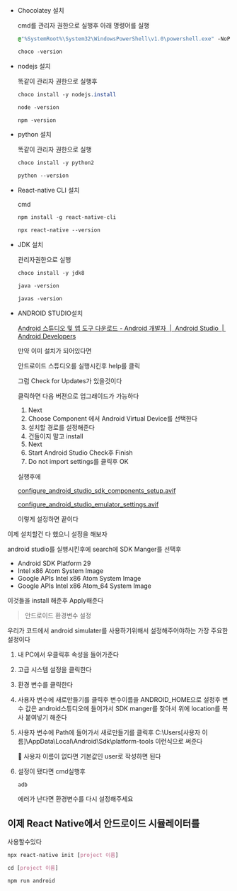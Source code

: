 - Chocolatey 설치
    
    cmd를 관리자 권한으로 실행후 아래 명령어를 실행
    
    ```css
    @"%SystemRoot%\System32\WindowsPowerShell\v1.0\powershell.exe" -NoProfile -InputFormat None -ExecutionPolicy Bypass -Command "iex ((New-Object System.Net.WebClient).DownloadString('https://chocolatey.org/install.ps1'))" && SET "PATH=%PATH%;%ALLUSERSPROFILE%\chocolatey\bin"
    ```
    
    ```css
    choco -version
    ```
    
- nodejs 설치
    
    똑같이 관리자 권한으로 실행후
    
    ```css
    choco install -y nodejs.install
    
    node -version
    
    npm -version
    ```
    
- python 설치
    
    똑같이 관리자 권한으로 실행
    
    ```css
    choco install -y python2
    
    python --version
    ```
    
- React-native CLI 설치
    
    cmd
    
    ```css
    npm install -g react-native-cli
    
    npx react-native --version
    ```
    
- JDK 설치
    
    관리자권한으로 실행
    
    ```css
    choco install -y jdk8
    
    java -version
    
    javas -version
    ```
    
- ANDROID STUDIO설치
    
    [Android 스튜디오 및 앱 도구 다운로드 - Android 개발자  |  Android Studio  |  Android Developers](https://developer.android.com/studio?hl=ko)
    
    만약 이미 설치가 되어있다면
    
    안드로이드 스튜디오를 실행시킨후 help를 클릭
    
    그럼 Check for Updates가 있을것이다
    
    클릭하면 다음 버젼으로 업그래이드가 가능하다
    
    1. Next
    2. Choose Component 에서 Android Virtual Device를 선택한다
    3. 설치할 경로를 설정해준다
    4. 건들이지 말고 install
    5. Next
    6. Start Android Studio Check후 Finish
    7. Do not import settings를 클릭후 OK
    
    실행후에 
    
    [configure_android_studio_sdk_components_setup.avif](https://prod-files-secure.s3.us-west-2.amazonaws.com/76b2ab41-d987-4a6a-aa2e-4443fe3e03a7/48082d66-5697-4e40-a7d3-38c99fc09b91/configure_android_studio_sdk_components_setup.avif)
    
    [configure_android_studio_emulator_settings.avif](https://prod-files-secure.s3.us-west-2.amazonaws.com/76b2ab41-d987-4a6a-aa2e-4443fe3e03a7/9af0e85b-7655-4743-95f4-c5ed5486d9af/configure_android_studio_emulator_settings.avif)
    
    이렇게 설정하면 끝이다
    

이제 설치할건 다 했으니 설정을 해보자

android studio를 실행시킨후에 search에 SDK Manger를 선택후 

- Android SDK Platform 29
- Intel x86 Atom System Image
- Google APIs Intel x86 Atom System Image
- Google APIs Intel x86 Atom_64 System Image

이것들을 install 해준후 Apply해준다

> 안드로이드 환경변수 설정
> 

우리가 코드에서 android simulater를 사용하기위해서 설정해주어야하는 가장 주요한 설정이다

1. 내 PC에서 우클릭후 속성을 들어가준다
2. 고급 시스템 설정을 클릭한다
3. 환경 변수를 클릭한다
4. 사용자 변수에 새로만들기를 클릭후 변수이름을 ANDROID_HOME으로 설정후 변수 값은 android스튜디오에 들어가서 SDK manger를 찾아서 위에 location를 복사 붙여넣기 해준다
5. 사용자 변수에 Path에 들어가서 새로만들기를 클릭후
C:\Users\[사용자 이름]\AppData\Local\Android\Sdk\platform-tools
이런식으로 써준다
    
    <aside>
    🚧 사용자 이름이 없다면 기본값인 user로 작성하면 된다
    
    </aside>
    
6. 설정이 됐다면 cmd실행후
    
    ```css
    adb
    ```
    
    에러가 난다면 환경변수를 다시 설정해주세요
    

## 이제 React Native에서 안드로이드 시뮬레이터를 
사용할수있다

```css
npx react-native init [project 이름]

cd [project 이름]

npm run android
```
